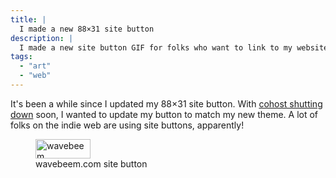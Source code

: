 ```yaml
---
title: |
  I made a new 88×31 site button
description: |
  I made a new site button GIF for folks who want to link to my website.
tags:
  - "art"
  - "web"
---
```


It's been a while since I updated my 88×31 site button. With
[cohost shutting down](https://cohost.org/staff/post/7611443-cohost-to-shut-down)
soon, I wanted to update my button to match my new theme. A lot of folks on the
indie web are using site buttons, apparently!

<figure>
  <img
    src="/button.gif"
    title="wavebeem"
    alt="wavebeem"
    width="88"
    height="31"
    class="pixelated"
  />
  <figcaption>
    wavebeem.com site button
  </figcaption>
</figure>
